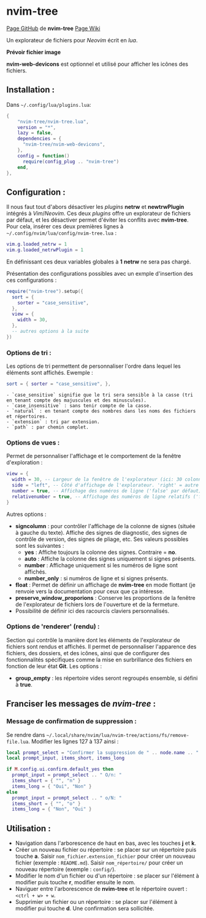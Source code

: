 # nvim-tree

[Page GitHub](https://github.com/nvim-tree/nvim-tree.lua) de **nvim-tree**
[Page Wiki](https://github.com/nvim-tree/nvim-tree.lua/wiki)

Un explorateur de fichiers pour *Neovim* écrit en *lua*.

**Prévoir fichier image**

**nvim-web-devicons** est optionnel et utilisé pour afficher les icônes des fichiers.

## Installation :
Dans `~/.config/lua/plugins.lua`:
```lua
{
	"nvim-tree/nvim-tree.lua",
    version = "*",
    lazy = false,
    dependencies = {
      "nvim-tree/nvim-web-devicons",
    },
	config = function()
      require(config_plug .. "nvim-tree")
    end,
},
```

## Configuration :

Il nous faut tout d'abors désactiver les *plugins* **netrw** et **newtrwPlugin** intégrés à *Vim*/*Neovim*. Ces deux *plugins* offre un explorateur de fichiers par défaut, et les désactiver permet d'éviter les conflits avec **nvim-tree**. Pour cela, insérer ces deux premières lignes à `~/.config/nvim/lua/config/nvim-tree.lua` :
```lua
vim.g.loaded_netrw = 1
vim.g.loaded_netrwPlugin = 1
```
En définissant ces deux variables globales à **1** **netrw** ne sera pas chargé.

Présentation des configurations possibles avec un exmple d'insertion des ces configurations :
```lua
require("nvim-tree").setup({
  sort = {
    sorter = "case_sensitive",
  },
  view = {
    width = 30,
  },
  -- autres options à la suite
})
```

### Options de tri : 
Les options de tri permettent de personnaliser l'ordre dans lequel les éléments sont affichés. Ewemple :
```lua
sort = { sorter = "case_sensitive", },
```
    - `case_sensitive` signifie que le tri sera sensible à la casse (tri en tenant compte des majuscules et des minuscules). 
    - `case_insensitive` : sans tenir compte de la casse.
    - `natural` : en tenant compte des nombres dans les noms des fichiers et répertoires.
    - `extension` : tri par extension.
    - `path` : par chemin complet.

### Options de vues :
Permet de personnaliser l'affichage et le comportement de la fenêtre d'exploration :
```lua
view = { 
  width = 30, -- Largeur de la fenêtre de l'explorateur (ici: 30 colonnes)
  side = "left", -- Côté d'affichage de l'explorateur. 'right' = autre option ('left' par défaut)
  number = true, -- Affichage des numéros de ligne ('false' par défaut).
  relativenumber = true, -- Affichage des numéros de ligne relatifs ('false' par défaut).
}
``` 
Autres options :
- **signcolumn** : pour contrôler l'affichage de la colonne de signes (située à gauche du texte). Affiche des signes de diagnostic, des signes de contrôle de version, des signes de pliage, etc. Ses valeurs possibles sont les suivantes :
    - **yes** : Affiche toujours la colonne des signes. Contraire = **no**.
    - **auto** : Affiche la colonne des signes uniquement si signes présents.
    - **number** : Affichage uniquement si les numéros de ligne sont affichés.
    - **number_only** : si numéros de ligne et si signes présents.
- **float** : Permet de définir un affichage de **nvim-tree** en mode flottant (je renvoie vers la documentation pour ceux que ça intéresse.
- **preserve_window_proporions** : Conserve les proportions de la fenêtre de l'explorateur de fichiers lors de l'ouverture et de la fermeture.
- Possibilité de définir ici des racourcis claviers personnalisés.

### Options de 'renderer' (rendu) :
Section qui contrôle la manière dont les éléments de l'explorateur de fichiers sont rendus et affichés. Il permet de personnaliser l'apparence des fichiers, des dossiers, et des icônes, ainsi que de configurer des fonctionnalités spécifiques comme la mise en surbrillance des fichiers en fonction de leur état **Git**.
Les options :
- **group_empty** : les répertoire vides seront regroupés ensemble, si défini à **true**.

## Franciser les messages de *nvim-tree* :

### Message de confirmation de suppression :
Se rendre dans `~/.local/share/nvim/lua/nvim-tree/actions/fs/remove-file.lua`. Modifier les lignes 127 à 137 ainsi :
```lua
local prompt_select = "Confirmer la suppression de " .. node.name .. "......"
local prompt_input, items_short, items_long

if M.config.ui.confirm.default_yes then
  prompt_input = prompt_select .. " O/n: "
  items_short = { "", "n" }
  items_long = { "Oui", "Non" }
else
  prompt_input = prompt_select .. " o/N: "
  items_short = { "", "o" }
  items_long = { "Non", "Oui" }
```

## Utilisation :
- Navigation dans l'arborescence de haut en bas, avec les touches **j** et **k**.
- Créer un nouveau fichier ou répertoire : se placer sur un répertoire puis touche **a**. Saisir `nom_fichier.extension_fichier` pour créer un nouveau fichier (exemple : `README.md`). Saisir `nom_répertoire/` pour créer un nouveau répertoire (exemple : `config/`).
- Modifier le nom d'un fichier ou d'un répertoire : se placer sur l'élément à modifier puis touche **r**, modifier ensuite le nom.
- Naviguer entre l'arborescence de **nvim-tree** et le répertoire ouvert : `<ctrl + w> + w`.
- Supprimier un fichier ou un répertoire : se placer sur l'élément à modifier pui touche **d**. Une confirmation sera sollicitée.


